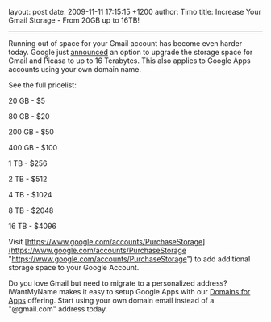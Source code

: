 layout: post
date: 2009-11-11 17:15:15 +1200
author: Timo
title: Increase Your Gmail Storage - From 20GB up to 16TB!


----

Running out of space for your Gmail account has become even harder today. Google just [announced](http://gmailblog.blogspot.com/2009/11/more-extra-storage-for-less.html) an option to upgrade the storage space for Gmail and Picasa to up to 16 Terabytes. This also applies to Google Apps accounts using your own domain name.

See the full pricelist:

  20 GB - $5

  80 GB - $20

200 GB - $50

400 GB - $100

   1 TB - $256

   2 TB - $512

   4 TB - $1024

   8 TB - $2048

 16 TB - $4096

Visit [https://www.google.com/accounts/PurchaseStorage](https://www.google.com/accounts/PurchaseStorage "https://www.google.com/accounts/PurchaseStorage") to add additional storage space to your Google Account.

Do you love Gmail but need to migrate to a personalized address? iWantMyName makes it easy to setup Google Apps with our [Domains for Apps](https://iwantmyname.com/features/custom-domain-applications-and-dns "Domains For Apps") offering. Start using your own domain email instead of a "@gmail.com" address today.
